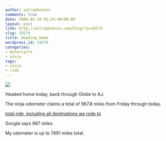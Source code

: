 ```yaml
---
author: astrophoenix
comments: true
date: 2009-04-28 02:24:40+00:00
layout: post
link: http://astrophoenix.com/blog/?p=19274
slug: 19274
title: Heading Home
wordpress_id: 19274
categories:
- motorcycle
- ninja
tags:
- ninja
- ride
---
```


[![](/blog/wp-uploads/astrophoenix/2010/12/olney_front_compressed-300x225.jpg)](/blog/wp-uploads/astrophoenix/2010/12/olney_front_compressed.jpg)

Headed home today, back through Globe to AJ.

The ninja odometer claims a total of 967.8 miles from Friday through today.

[total ride, including all destinations we rode to](http://maps.google.com/maps?f=d&source=s_d&saddr=937+W+15th+Ave,+Apache+Junction,+AZ+85220&daddr=Olney+House+Bed+%26+Breakfast+%4032.827158,-109.711318+to:5183+E+Clifton+St,+Solomon,+AZ+85551+(La+Paloma+Restaurant)+to:1104+S+Central+Ave,+Safford,+AZ+85546+(Olney+House+Bed+%26+Breakfast)+to:mule+creek,+nm+to:Los+Dos+Molinos+to:HC+60%2FUS-60+to:apache+Creek,+New+Mexico+to:1104+S+Central+Ave,+Safford,+AZ+85546+to:4367+S+US+Highway+191,+Safford,+AZ+85546+(Brick's+Steaks+Seafood+%26+More)+to:1104+S+Central+Ave,+Safford,+AZ+85546+to:Alpine,+Arizona+to:Mule+Creek,+New+Mexico+to:1104+s+central+ave,+safford,+az+to:937+W+15th+Ave,+Apache+Junction,+AZ+85220&hl=en&geocode=%3BFRbn9AEdKvB1-Q%3BFT-v9AEdalJ3-SGn9Grj4b5htA%3BFRbn9AEdKvB1-SEEPB6btEKcFw%3B%3BFWDTCAIdgqJ8-SEB1h2mz-NLyg%3BFUoMDAId4FeI-Q%3B%3B%3BFYSZ9AEdthV6-SEV4jg-aKCDRw%3B%3B%3B%3B%3B&mra=ls&sll=33.56787,-110.030465&sspn=2.480639,4.597778&ie=UTF8&z=8)

Google says 987 miles.

My odometer is up to 7491 miles total.
